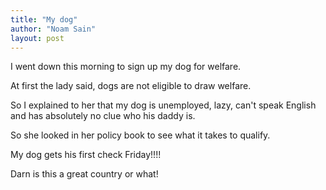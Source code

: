 ```yaml
---
title: "My dog"
author: "Noam Sain"
layout: post
---
```


I went down this morning to sign up my dog for welfare.  
  
At first the lady said, dogs are not eligible to draw welfare.

So I explained to her that my dog is unemployed, lazy, can't speak English and has absolutely no clue who his daddy is.

So she looked in her policy book to see what it takes to qualify.

My dog gets his first check Friday!!!!

Darn is this a great country or what!